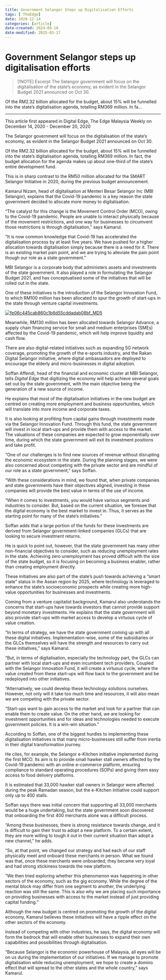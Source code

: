 ```yaml
---
title: Government Selangor Steps up Digitalisation Efforts
tags: [ TheEdge]
date: 2020-12-14
categories: [article]
date-created: 2024-09-10
date-modified: 2025-03-17
---
```


# Government Selangor steps up digitalisation efforts

> [!NOTE] Excerpt
> The Selangor government will focus on the digitalisation of the state’s economy, as evident in the Selangor Budget 2021 announced on Oct 30.

Of the RM2.32 billion allocated for the budget, about 15% will be funnelled into the state’s digitalisation agenda, totalling RM369 million. In fa…

---

This article first appeared in Digital Edge, The Edge Malaysia Weekly on December 14, 2020 - December 20, 2020

The Selangor government will focus on the digitalisation of the state’s economy, as evident in the Selangor Budget 2021 announced on Oct 30.

Of the RM2.32 billion allocated for the budget, about 15% will be funnelled into the state’s digitalisation agenda, totalling RM369 million. In fact, the budget allocation for the agenda makes up about one-third of the state’s entire development fund.

This is in sharp contrast to the RM50 million allocated for the SMART Selangor Initiative in 2020, during the previous budget announcement.

Kamarul Nizam, head of digitalisation at Menteri Besar Selangor Inc (MBI Selangor), explains that the Covid-19 pandemic is a key reason the state government decided to allocate more money to digitalisation.

“The catalyst for this change is the Movement Control Order (MCO), owing to the Covid-19 pandemic. People are unable to interact physically because of the movement restrictions, and one way for businesses to circumvent those restrictions is through digitalisation,” says Kamarul.

“It is now common knowledge that Covid-19 has accelerated the digitalisation process by at least five years. We have pushed for a higher allocation towards digitalisation simply because there is a need for it. There is an existing market pain point, and we are trying to alleviate the pain point though our role as a state government.”

MBI Selangor is a corporate body that administers assets and investments of the state government. It also played a role in formulating the Selangor Budget 2021, and has conceptualised some of the initiatives that will be rolled out in the state.

One of these initiatives is the introduction of the Selangor Innovation Fund, to which RM100 million has been allocated to spur the growth of start-ups in the state through venture capital investments.

[![fe06c445cab860c1b6d55cddadab08bf_MD5](/media/fe06c445cab860c1b6d55cddadab08bf_MD5.jpg)](https://assets.theedgemarkets.com/pictures/DE9-Selangor-Digitalisation-Agenda-2-tem1349_theedgemarkets.jpg)

Meanwhile, RM130 million has been allocated towards Selangor Advance, a supply chain financing service for small and medium enterprises (SMEs) affected by the Covid-19 pandemic, which will help improve liquidity and cash flow.

There are also digital-related initiatives such as expanding 5G network coverage, promoting the growth of the e-sports industry, and the Rakan Digital Selangor initiative, where digital ambassadors are deployed to encourage the elderly and micro-businesses in digital adoption.

Soffan Affendi, head of the financial and economic cluster at MBI Selangor, tells _Digital Edge_ that digitizing the economy will help achieve several goals set out by the state government, with the main objective being the generation of a new source of income.

He explains that most of the digitalisation initiatives in the new budget are centred on creating more employment and business opportunities, which will translate into more income and corporate taxes.

It is also looking at profiting from capital gains through investments made via the Selangor Innovation Fund. Through this fund, the state government will invest in local start-ups and provide them with access to the market. The valuations of these companies are expected to grow exponentially over time, during which the state government will exit its investment positions and take profit.

“One of our challenges is to find new sources of revenue without disrupting the economic ecosystem in the state. During the planning stages, we were also concerned about competing with the private sector and are mindful of our role as a state government,” says Soffan.

“With these considerations in mind, we found that, when private companies and state governments have their objectives aligned, investing in these companies will provide the best value in terms of the use of income.

“When it comes to investments, you would have various segments and industries to consider. But, based on the current situation, we foresee that the digital economy is the best market to invest in. Thus, it serves as the starting point for many of the state’s initiatives.”

Soffan adds that a large portion of the funds for these investments are derived from Selangor government-linked companies (GLCs) that are looking to secure investment returns.

He is quick to point out, however, that the state government has many other non-financial objectives to consider, such as reducing unemployment rates in the state. Achieving zero unemployment has proved difficult with the size of the state budget, so it is focusing on becoming a business enabler, rather than creating employment directly.

These initiatives are also part of the state’s push towards achieving a “smart state” status in the Asean region by 2025, where technology is leveraged to enhance the state’s socioeconomic prospects while creating more high-value opportunities for businesses and investments.

Coming from a venture capitalist background, Kamarul also understands the concerns that start-ups have towards investors that cannot provide support beyond monetary investments. He explains that the state government will also provide start-ups with market access to develop a virtuous cycle of value creation.

“In terms of strategy, we have the state government coming up with all these digital initiatives. Implementation-wise, some of the subsidiaries or the GLCs themselves will have the strength and resources to carry out these initiatives,” says Kamarul.

“But, in terms of digitalisation, especially the technology part, the GLCs can partner with local start-ups and even incumbent tech providers. Coupled with the Selangor Innovation Fund, it will create a virtuous cycle, where the value created from these start-ups will flow back to the government and be redeployed into other initiatives.

“Alternatively, we could develop these technology solutions ourselves. However, not only will it take too much time and resources, it will also mean we are competing with the private sector.

“Start-ups want to gain access to the market and look for a partner that can enable them to create value. On the other hand, we are looking for investment opportunities and for ideas and technologies needed to execute government policies. It is a win-win situation.”

According to Soffan, one of the biggest hurdles to implementing these digitalisation initiatives is that many micro-businesses still suffer from inertia in their digital transformation journey.

He cites, for example, the Selangor e-Kitchen initiative implemented during the first MCO. Its aim is to provide small hawker stall owners affected by the Covid-19 pandemic with an online e-commerce platform, ensuring compliance to standard operating procedures (SOPs) and giving them easy access to food delivery platforms.

It is estimated that 33,000 hawker stall owners in Selangor were affected during the peak Ramadan season, but the e-Kitchen initiative could support only up to 400 stalls.

Soffan says there was initial concern that supporting all 33,000 merchants would be a huge undertaking, but the state government soon discovered that onboarding the first 400 merchants alone was a difficult process.

“Among these businesses, there is strong resistance towards change, and it is difficult to gain their trust to adopt a new platform. To a certain extent, they are more willing to tough it out in their current situation than adopt a new channel,” he adds.

“So, at that point, we changed our strategy and had each of our staff physically meet and onboard these merchants in person. What we found was that, once these merchants were onboarded, they became very loyal and had strong stickiness towards the new platform.

“We then tried exploring whether this phenomenon was happening in other sectors of the economy, such as the gig economy. While the degree of the mental block may differ from one segment to another, the underlying reaction was still the same. This is also why we are placing such importance on providing businesses with access to the market instead of just providing capital funding.”

Although the new budget is centred on promoting the growth of the digital economy, Kamarul believes these initiatives will have a ripple effect on the other sectors of the economy.

Instead of competing with other industries, he says, the digital economy will form the bedrock that will enable other businesses to expand their own capabilities and possibilities through digitalisation.

“Because Selangor is the economic powerhouse of Malaysia, all eyes will be on us during the implementation of our initiatives. If we manage to promote digitalisation while reducing unemployment, we hope to create a domino effect that will spread to the other states and the whole country,” says Kamarul.
